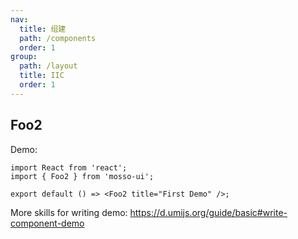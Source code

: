 ```yaml
---
nav:
  title: 组建
  path: /components
  order: 1
group:
  path: /layout
  title: IIC
  order: 1
---
```


## Foo2

Demo:

```tsx
import React from 'react';
import { Foo2 } from 'mosso-ui';

export default () => <Foo2 title="First Demo" />;
```

More skills for writing demo: https://d.umijs.org/guide/basic#write-component-demo

